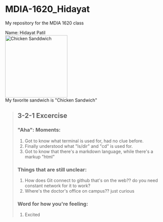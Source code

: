 # MDIA-1620_Hidayat
My repository for the MDIA 1620 class

Name: Hidayat Patil <br>
<img src="https://www.indianhealthyrecipes.com/wp-content/uploads/2023/09/mayo-chicken-sandwich-recipe.jpg" alt="Chicken Sanddwich" width="200" height="200">
<br>
My favorite sandwich is "Chicken Sandwich"

> ## 3-2-1 Excercise
> ### "Aha": Moments:
> 1. Got to know what terminal is used for, had no clue before.
> 2. Finally understood what "ls/dir" and "cd" is used for.
> 3. Got to know that there's a markdown language, while there's a markup "html"
> ### Things that are still unclear:
> 1. How does Git connect to github that's on the web?? do you need constant network for it to work?
> 2. Where's the doctor's office on campus?? just curious
> ### Word for how you're feeling:
> 1. Excited
